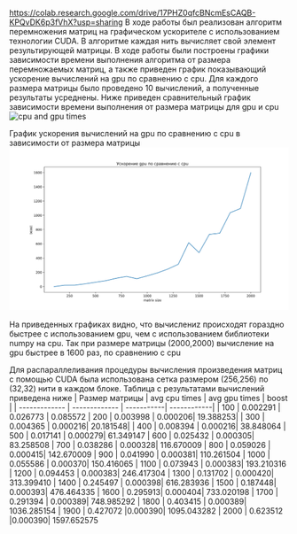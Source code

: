 https://colab.research.google.com/drive/17PHZ0qfcBNcmEsCAQB-KPQvDK6p3fVhX?usp=sharing
В ходе работы был реализован алгоритм перемножения матриц на графическом ускорителе с использованием технологии CUDA. В алгоритме каждая нить вычисляет свой элемент результирующей матрицы.
В ходе работы были построены графики зависимости времени выполнения алгоритма от размера перемножаемых матриц, а также приведен график показывающий ускорение вычислений на gpu по сравнению с cpu. Для каждого размера 
матрицы было проведено 10 вычислений, а полученные результаты усреднены. Ниже приведен сравнительный график зависимости времени выполнения от размера матрицы для gpu и cpu
![cpu and gpu times](https://github.com/MyCatsGitHub/HPC_labs/assets/81926561/5e7ee820-63d9-44bb-97be-0a4d535d6f56)

График ускорения вычислений на gpu по сравнению с cpu в зависимости от размера матрицы
![gpu cpu boost.png](https://github.com/MyCatsGitHub/HPC_labs/blob/main/MatMul/gpu%20cpu%20boost.png)

На приведенных графиках видно, что вычислениz происходят гораздно быстрее с использованием gpu, чем с использованием библиотеки numpy на cpu. 
Так при размере матрицы (2000,2000) вычисление на gpu быстрее в 1600 раз, по сравнению с cpu

Для распараллеливания процедуры вычисления произведения матриц с помощью CUDA была использована сетка размером (256,256) по (32,32) нити в каждом блоке.
Таблица с результатами вычислений приведена ниже
| Размер матрицы  | avg cpu times | avg gpu times | boost |
| ------------- | ------------- | -----------| ------------|
| 100  |           0.002291  | 0.026773   | 0.085572
| 200  |  0.003998 | 0.000206| 19.388253|
| 300  | 0.004365  | 0.000216| 20.181548|
| 400  | 0.008394  | 0.000216| 38.848064
| 500  | 0.017141  | 0.000279|  61.349147
| 600  | 0.025432  | 0.000305| 83.258508
| 700  |  0.038286 | 0.000328| 116.670009
| 800  |  0.059026 | 0.000415| 142.670009
| 900  |  0.041990 | 0.000381|  110.261504
| 1000  |  0.055586 | 0.000370| 150.416065
| 1100  |  0.073943 | 0.000383| 193.210316
| 1200  |  0.094453 | 0.000383|  246.417304
| 1300  |  0.131702 | 0.000420| 313.399410
| 1400  |  0.245497 | 0.000398| 616.283936
| 1500  |  0.187448| 0.000393| 476.464335
| 1600  |  0.295913| 0.000404| 733.020198
| 1700  |  0.291394 | 0.000389| 748.985292
| 1800  | 0.403415 | 0.000389| 1036.285154
| 1900  |  0.427072 |0.000390| 1095.043282
| 2000  |  0.623512 |0.000390| 1597.652575

